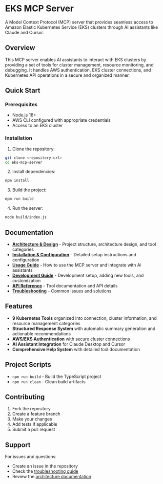 # EKS MCP Server

A Model Context Protocol (MCP) server that provides seamless access to Amazon Elastic Kubernetes Service (EKS) clusters through AI assistants like Claude and Cursor.

## Overview

This MCP server enables AI assistants to interact with EKS clusters by providing a set of tools for cluster management, resource monitoring, and debugging. It handles AWS authentication, EKS cluster connections, and Kubernetes API operations in a secure and organized manner.

## Quick Start

### Prerequisites

- Node.js 18+ 
- AWS CLI configured with appropriate credentials
- Access to an EKS cluster

### Installation

1. Clone the repository:
```bash
git clone <repository-url>
cd eks-mcp-server
```

2. Install dependencies:
```bash
npm install
```

3. Build the project:
```bash
npm run build
```

4. Run the server:
```bash
node build/index.js
```

## Documentation

- **[Architecture & Design](docs/architecture.md)** - Project structure, architecture design, and tool categories
- **[Installation & Configuration](docs/installation.md)** - Detailed setup instructions and configuration
- **[Usage Guide](docs/usage.md)** - How to use the MCP server and integrate with AI assistants
- **[Development Guide](docs/development.md)** - Development setup, adding new tools, and customization
- **[API Reference](docs/api-reference.md)** - Tool documentation and API details
- **[Troubleshooting](docs/troubleshooting.md)** - Common issues and solutions

## Features

- **9 Kubernetes Tools** organized into connection, cluster information, and resource management categories
- **Structured Response System** with automatic summary generation and actionable recommendations
- **AWS/EKS Authentication** with secure cluster connections
- **AI Assistant Integration** for Claude Desktop and Cursor
- **Comprehensive Help System** with detailed tool documentation

## Project Scripts

- `npm run build` - Build the TypeScript project
- `npm run clean` - Clean build artifacts

## Contributing

1. Fork the repository
2. Create a feature branch
3. Make your changes
4. Add tests if applicable
5. Submit a pull request

## Support

For issues and questions:
- Create an issue in the repository
- Check the [troubleshooting guide](docs/troubleshooting.md)
- Review the [architecture documentation](docs/architecture.md)

